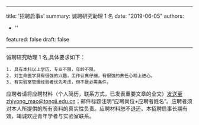 
---
title: '招聘启事s'
summary: 诚聘研究助理 1 名
date: "2019-06-05"
authors:
- ''

featured: false
draft: false

---
诚聘研究助理 1 名,具体要求如下：

	1. 具有本科以上学历，专业不限，年龄不限。 
	2. 对生命医学具有很强的兴趣，工作认真仔细，有很强的责任心和上进心。 
	3. 有实验室管理经验者优先考虑，但不是必需条件。

应聘者请将应聘材料（个人简历，联系方式，已发表重要文章的全文）发送至zhiyong_mao@tongji.edu.cn；邮件标题注明“应聘岗位+应聘者姓名”。应聘者须对本人所提供的所有资料的真实性负责。应聘材料恕不退还。本招聘启事长期有效，竭诚欢迎青年学者与实验室联系。

